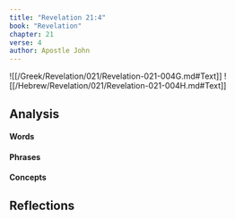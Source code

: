 ```yaml
---
title: "Revelation 21:4"
book: "Revelation"
chapter: 21
verse: 4
author: Apostle John
---
```

![[/Greek/Revelation/021/Revelation-021-004G.md#Text]]
![[/Hebrew/Revelation/021/Revelation-021-004H.md#Text]]

## Analysis

#### Words

#### Phrases

#### Concepts

## Reflections
